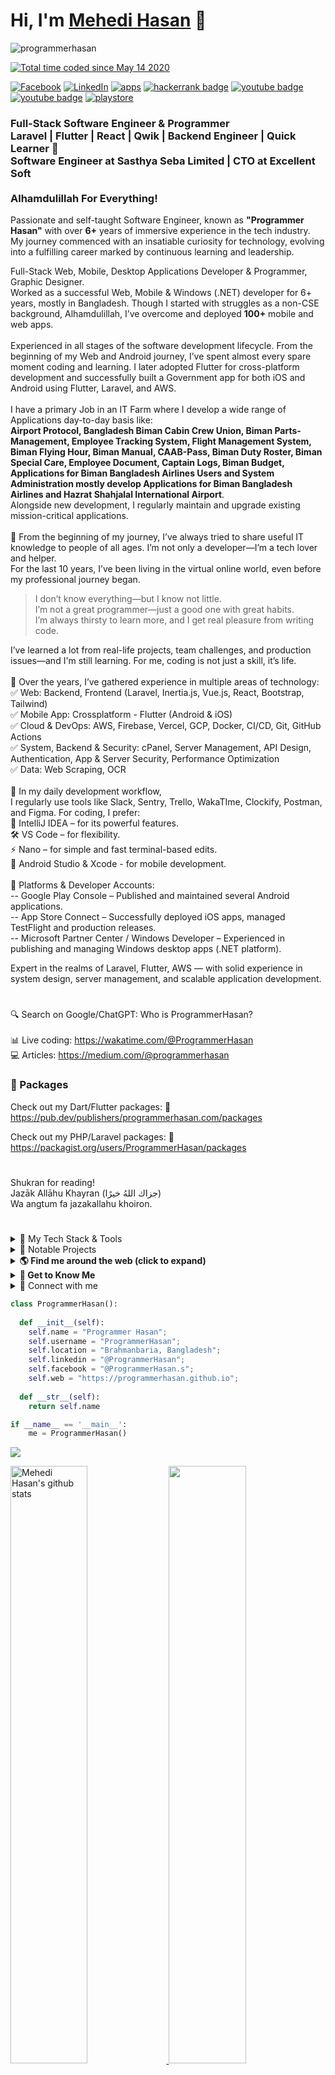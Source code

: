 
# Hi, I'm [Mehedi Hasan](https://programmerhasan.github.io) 👋

<p align="left"> <img src="https://komarev.com/ghpvc/?username=programmerhasan&label=Views&color=blue&style=plastic" alt="programmerhasan" /> </p>
<p><a href="https://wakatime.com/@f7bb0bd1-c231-4bbe-8571-83461b75f11e"><img src="https://wakatime.com/badge/user/f7bb0bd1-c231-4bbe-8571-83461b75f11e.svg" alt="Total time coded since May 14 2020" /></a></p>

[![Facebook](https://img.shields.io/badge/Facebook-%231877F2.svg?logo=Facebook&logoColor=white)](https://www.facebook.com/ProgrammerHasan.s)
[![LinkedIn](https://custom-icon-badges.demolab.com/badge/LinkedIn-0A66C2?logo=linkedin-white&logoColor=fff)](https://www.linkedin.com/in/programmerhasan)
[![apps](https://img.shields.io/badge/Apps-30302f?style=flat&logo=appveyor)](https://apps.programmerhasan.com/)
[![hackerrank badge](https://img.shields.io/badge/@ProgrammerHasan-30302f?style=flat&logo=hackerrank)](https://www.hackerrank.com/ProgrammerHasan)
[![youtube badge](https://img.shields.io/badge/MsITXpress-30302f?style=flat&logo=youtube)](https://youtube.com/msitxpress)
[![youtube badge](https://img.shields.io/badge/ProgrammerHasan-30302f?style=flat&logo=youtube)](https://youtube.com/programmerhasan)
[![playstore](https://img.shields.io/badge/ProgrammerHasan-30302f?style=flat&logo=googleplay)](https://play.google.com/store/apps/details?id=com.programmerhasan.app)

<h3>
    Full-Stack Software Engineer & Programmer
    <br>
    Laravel | Flutter | React | Qwik | Backend Engineer | Quick Learner 🚀
    <br>
    Software Engineer at Sasthya Seba Limited | CTO at Excellent Soft
    <br><br>Alhamdulillah For Everything!
</h3>
<p>
Passionate and self-taught Software Engineer, known as <strong>"Programmer Hasan"</strong> with over <strong>6+</strong> years of immersive experience in the tech industry. My journey commenced with an insatiable curiosity for technology, evolving into a fulfilling career marked by continuous learning and leadership.

Full-Stack Web, Mobile, Desktop Applications Developer & Programmer, Graphic Designer.
<br>
Worked as a successful Web, Mobile & Windows (.NET) developer for 6+ years, mostly in Bangladesh. Though I started with struggles as a non-CSE background, Alhamdulillah, I’ve overcome and deployed <strong>100+</strong> mobile and web apps.
<br>
<br>
Experienced in all stages of the software development lifecycle. From the beginning of my Web and Android journey, I’ve spent almost every spare moment coding and learning. I later adopted Flutter for cross-platform development and successfully built a Government app for both iOS and Android using Flutter, Laravel, and AWS.
<br>
<br>
I have a primary Job in an IT Farm where I develop a wide range of Applications day-to-day basis like:
<br>
<strong>Airport Protocol, Bangladesh Biman Cabin Crew Union, Biman Parts-Management, Employee Tracking System, Flight Management System, Biman Flying Hour, Biman Manual, CAAB-Pass, Biman Duty Roster, Biman Special Care, Employee Document, Captain Logs, Biman Budget, Applications for Biman Bangladesh Airlines Users and System Administration mostly develop Applications for Biman Bangladesh Airlines and Hazrat Shahjalal International Airport</strong>.
<br>
Alongside new development, I regularly maintain and upgrade existing mission-critical applications.
<br>
<br>
🌱 From the beginning of my journey, I’ve always tried to share useful IT knowledge to people of all ages. I’m not only a developer—I’m a tech lover and helper.
<br>
For the last 10 years, I’ve been living in the virtual online world, even before my professional journey began.
<br>
<blockquote >
I don’t know everything—but I know not little. <br>
I’m not a great programmer—just a good one with great habits. <br>
I’m always thirsty to learn more, and I get real pleasure from writing code. <br>
</blockquote>

<p>    
I’ve learned a lot from real-life projects, team challenges, and production issues—and I'm still learning. For me, coding is not just a skill, it’s life.
<br>
<br>
🔧 Over the years, I’ve gathered experience in multiple areas of technology:
<br>
✅ Web: Backend, Frontend (Laravel, Inertia.js, Vue.js, React, Bootstrap, Tailwind) <br>
✅ Mobile App: Crossplatform - Flutter (Android & iOS) <br>
✅ Cloud & DevOps: AWS, Firebase, Vercel, GCP, Docker, CI/CD, Git, GitHub Actions <br>
✅ System, Backend & Security: cPanel, Server Management, API Design, Authentication, App & Server Security, Performance Optimization <br>
✅ Data: Web Scraping, OCR <br>
<br>
🧰 In my daily development workflow, <br>
I regularly use tools like Slack, Sentry, Trello, WakaTIme, Clockify, Postman, and Figma.
For coding, I prefer:
<br>
🧠 IntelliJ IDEA – for its powerful features. <br>
🛠️ VS Code – for flexibility. <br>
⚡ Nano – for simple and fast terminal-based edits. <br>
📱 Android Studio & Xcode - for mobile development.<br>
<br>
🧩 Platforms & Developer Accounts:<br>
-- Google Play Console – Published and maintained several Android applications.<br>
-- App Store Connect – Successfully deployed iOS apps, managed TestFlight and production releases.<br>
-- Microsoft Partner Center / Windows Developer – Experienced in publishing and managing Windows desktop apps (.NET platform).<br>

Expert in the realms of Laravel, Flutter, AWS — with solid experience in system design, server management, and scalable application development.
#  

🔍 Search on Google/ChatGPT: Who is ProgrammerHasan?
<br><br>
📊 Live coding: https://wakatime.com/@ProgrammerHasan<br>
💻 Articles: https://medium.com/@programmerhasan<br>
### 🚀 Packages

Check out my Dart/Flutter packages:
🚀 https://pub.dev/publishers/programmerhasan.com/packages
<br>

Check out my PHP/Laravel packages:
🚀 https://packagist.org/users/ProgrammerHasan/packages
<br>

#  

Shukran for reading!<br>
Jazāk Allāhu Khayran (جزاك اللهُ خيرًا)<br>
Wa angtum fa jazakallahu khoiron.
</p>

#  
<details>
<summary>🧰 My Tech Stack & Tools</summary>

#### 💻 Programming & Frameworks  
![Laravel](https://img.shields.io/badge/-Laravel-000?&logo=laravel&logoColor=F05340)  
![Flutter](https://img.shields.io/badge/-Flutter-000?&logo=flutter&logoColor=02569B)  
![React](https://img.shields.io/badge/-React-000?&logo=react&logoColor=61DAFB)  
![Vue.js](https://img.shields.io/badge/-Vue.js-000?&logo=vue.js&logoColor=4FC08D)  
![Inertia.js](https://img.shields.io/badge/-Inertia.js-000?&logo=inertia&logoColor=white)  
![Tailwind CSS](https://img.shields.io/badge/-Tailwind_CSS-000?&logo=tailwind-css&logoColor=38B2AC)  
![Bootstrap](https://img.shields.io/badge/-Bootstrap-000?&logo=bootstrap&logoColor=563D7C)  

#### ☁️ Cloud & Hosting  
![AWS](https://img.shields.io/badge/-AWS-000?&logo=amazon-aws&logoColor=FF9900)  
![Firebase](https://img.shields.io/badge/-Firebase-000?&logo=firebase&logoColor=FFCA28)  
![Vercel](https://img.shields.io/badge/-Vercel-000?&logo=vercel&logoColor=white)  

#### 🧠 IDEs & Editors  
![IntelliJ IDEA](https://img.shields.io/badge/-IntelliJ_IDEA-000?&logo=intellij-idea&logoColor=white)  
![VS Code](https://img.shields.io/badge/-VSCode-000?&logo=visual-studio-code&logoColor=007ACC)  
![Nano](https://img.shields.io/badge/-Nano-000?&logo=gnu&logoColor=4EAA25)  
![Android Studio](https://img.shields.io/badge/-Android_Studio-000?&logo=android-studio&logoColor=3DDC84)  
![Xcode](https://img.shields.io/badge/-Xcode-000?&logo=xcode&logoColor=1575F9)  

#### 🔧 DevOps & Versioning  
![Git](https://img.shields.io/badge/-Git-000?&logo=git&logoColor=F05032)  
![GitHub](https://img.shields.io/badge/-GitHub-000?&logo=github&logoColor=white)  
![Docker](https://img.shields.io/badge/-Docker-000?&logo=docker&logoColor=2496ED)  

#### 📦 Package Managers  
![NPM](https://img.shields.io/badge/-NPM-222?&logo=npm&logoColor=CB3837)  
![Yarn](https://img.shields.io/badge/-Yarn-222?&logo=yarn&logoColor=2C8EBB)  
![Composer](https://img.shields.io/badge/-Composer-222?&logo=composer&logoColor=885630)  
![Pub](https://img.shields.io/badge/-Pub-222?&logo=dart&logoColor=0175C2)  

#### 👨‍💻 Programming Languages  
![PHP](https://img.shields.io/badge/-PHP-1a1a1a?&logo=php&logoColor=8892BF)  
![JavaScript](https://img.shields.io/badge/-JavaScript-1a1a1a?&logo=javascript&logoColor=F7DF1E)  
![Dart](https://img.shields.io/badge/-Dart-1a1a1a?&logo=dart&logoColor=0175C2)  
![TypeScript](https://img.shields.io/badge/-TypeScript-1a1a1a?&logo=typescript&logoColor=3178C6)  
![HTML5](https://img.shields.io/badge/-HTML5-1a1a1a?&logo=html5&logoColor=E34F26)  
![CSS3](https://img.shields.io/badge/-CSS3-1a1a1a?&logo=css3&logoColor=1572B6)  

#### 🤖 Artificial Intelligence  
![OpenAI](https://img.shields.io/badge/-OpenAI-343541?&logo=openai&logoColor=white)  
![ChatGPT](https://img.shields.io/badge/-ChatGPT-343541?&logo=openai&logoColor=10A37F)  
![Google AI](https://img.shields.io/badge/-Google_AI-343541?&logo=google&logoColor=4285F4)  

#### 💽 Operating Systems  
![Windows](https://img.shields.io/badge/-Windows-0078D6?&logo=windows&logoColor=white)  
![macOS](https://img.shields.io/badge/-macOS-000000?&logo=apple&logoColor=white)  
![Ubuntu](https://img.shields.io/badge/-Ubuntu-E95420?&logo=ubuntu&logoColor=white)  

#### 🧩 Design & Productivity  
![Photoshop](https://img.shields.io/badge/-Photoshop-000?&logo=adobephotoshop&logoColor=31A8FF)  
![Figma](https://img.shields.io/badge/-Figma-000?&logo=figma&logoColor=F24E1E)  
![Slack](https://img.shields.io/badge/-Slack-000?&logo=slack&logoColor=4A154B)  
![Trello](https://img.shields.io/badge/-Trello-000?&logo=trello&logoColor=0052CC)  

#### 🔐 Security  
![Security](https://img.shields.io/badge/-Security-000?&logo=protonmail&logoColor=E53935)  

#### 📦 Platforms  
![Google Play](https://img.shields.io/badge/-Google_Play_Console-000?&logo=google-play&logoColor=3DDC84)  
![Apple Developer](https://img.shields.io/badge/-Apple_Developer-000?&logo=apple&logoColor=white)  
![Windows Developer](https://img.shields.io/badge/-Windows_Dev-000?&logo=windows&logoColor=0078D6)  

#### ⏱️ Time Tracking  
![Clockify](https://img.shields.io/badge/-Clockify-3772FF?style=for-the-badge&logo=clockify&logoColor=white)  
![WakaTime](https://img.shields.io/badge/-WakaTime-0E76FD?style=for-the-badge&logo=wakatime&logoColor=white)  

</details>

<details>
<summary>🚀 Notable Projects</summary>

Here are some of the notable applications and systems I’ve worked on:

- Biman Sale Promotion  
- Biman Special Care  
- BBCCU (Biman Bangladesh Cabin Crew Union)  
- Captain Logs  
- Biman Parts Management  
- Biman Duty Roster  
- Uttara-Square  
- Biman Budget Management  
- Islamic Apps - Engineer Moinul Hossain  
- Islamic Apps - MsITXpress  
- SasthyaSeba.Com  
- Biman CAAB - Pass  
- AlQuranBangladesh.Com  
- 27Hours Learning Quran  
- Probashi Bangali  
- AGQ  
- Biman Employee  
- Airport Protocol  
- Biman Manual  
- Biman Flying Hour  
- AlQuranBd.Org  
- CAAB-Pass  
- Biman Duty Roster  

...and many more.

</details>

<details>
#<summary><strong>🌎 Find me around the web (click to expand)</strong></summary>

<br>

- 🔍 Search on Google / ChatGPT: **Who is ProgrammerHasan** OR **ProgrammerHasan**  
- 🧑‍💻 [Live coding on WakaTime](https://wakatime.com/@ProgrammerHasan)  
- 🌐 [ProgrammerHasan.com](https://programmerhasan.com)  
- 🚀 [g.dev/ProgrammerHasan](https://g.dev/ProgrammerHasan)  
- 📱 [Programmer Hasan App on Google Play](https://play.google.com/store/apps/details?id=com.programmerhasan.app)

</details>


<details>
<summary><strong>🚀 Get to Know Me</strong></summary>

Here are some ideas to get you started:

- 🔭 I’m currently working on [Sasthya Seba Limited](http://sasthyaseba.com), [Excellent-Soft](https://excellent-soft.net/)
- 🌱 I’m currently learning Java, Python, Node.js
- 👯 I’m looking to collaborate on [YouTube](https://youtube.com/msitxpress)
- 🤔 I’m looking for help with ...
- 💬 Ask me about Django, Laravel, Node.js, Flutter, Cyber Security or any tech-related stuff
- 📫 How to reach me: [Twitter - @mehedihasan_04](https://twitter.com/mehedihasan_04), [YouTube - @msitxpress](https://youtube.com/msitxpress)
- 😄 Pronouns: He/His
- ⚡ Fun fact: ...

</details>

<details>
  <summary>🔗 Connect with me</summary>

  <p>
    <a href="https://codepen.io/programmerhasan" target="_blank" rel="noopener">
      <img src="https://img.shields.io/badge/Codepen-000000?style=flat-square&logo=codepen&logoColor=white" alt="Codepen" height="20" />
    </a>
    <a href="https://dev.to/programmerhasan" target="_blank" rel="noopener">
      <img src="https://img.shields.io/badge/DEV-0A0A0A?style=flat-square&logo=dev-dot-to&logoColor=white" alt="DEV" height="20" />
    </a>
    <a href="https://twitter.com/mehedihasan_04" target="_blank" rel="noopener">
      <img src="https://img.shields.io/badge/Twitter-1DA1F2?style=flat-square&logo=twitter&logoColor=white" alt="Twitter" height="20" />
    </a>
    <a href="https://linkedin.com/in/programmerhasan" target="_blank" rel="noopener">
      <img src="https://img.shields.io/badge/LinkedIn-0077B5?style=flat-square&logo=linkedin&logoColor=white" alt="LinkedIn" height="20" />
    </a>
    <a href="https://stackoverflow.com/users/programmerhasan" target="_blank" rel="noopener">
      <img src="https://img.shields.io/badge/StackOverflow-FE7A16?style=flat-square&logo=stackoverflow&logoColor=white" alt="Stack Overflow" height="20" />
    </a>
    <a href="https://fb.com/programmerhasan.s" target="_blank" rel="noopener">
      <img src="https://img.shields.io/badge/Facebook-1877F2?style=flat-square&logo=facebook&logoColor=white" alt="Facebook" height="20" />
    </a>
    <a href="https://instagram.com/programmerhasan" target="_blank" rel="noopener">
      <img src="https://img.shields.io/badge/Instagram-E4405F?style=flat-square&logo=instagram&logoColor=white" alt="Instagram" height="20" />
    </a>
    <a href="https://dribbble.com/programmerhasan" target="_blank" rel="noopener">
      <img src="https://img.shields.io/badge/Dribbble-EA4C89?style=flat-square&logo=dribbble&logoColor=white" alt="Dribbble" height="20" />
    </a>
    <a href="https://medium.com/@programmerhasan" target="_blank" rel="noopener">
      <img src="https://img.shields.io/badge/Medium-000000?style=flat-square&logo=medium&logoColor=white" alt="Medium" height="20" />
    </a>
    <a href="https://www.youtube.com/c/programmerhasan" target="_blank" rel="noopener">
      <img src="https://img.shields.io/badge/YouTube-FF0000?style=flat-square&logo=youtube&logoColor=white" alt="YouTube" height="20" />
    </a>
    <a href="https://www.hackerrank.com/programmerhasan" target="_blank" rel="noopener">
      <img src="https://img.shields.io/badge/HackerRank-2EC866?style=flat-square&logo=hackerrank&logoColor=white" alt="HackerRank" height="20" />
    </a>
    <a href="https://codeforces.com/profile/programmerhasan" target="_blank" rel="noopener">
      <img src="https://img.shields.io/badge/Codeforces-1F8ACB?style=flat-square&logo=codeforces&logoColor=white" alt="Codeforces" height="20" />
    </a>
    <a href="https://www.hackerearth.com/programmerhasan" target="_blank" rel="noopener">
      <img src="https://img.shields.io/badge/HackerEarth-2CA02C?style=flat-square&logo=hackerearth&logoColor=white" alt="HackerEarth" height="20" />
    </a>
    <a href="/programmerhasan" target="_blank" rel="noopener">
      <img src="https://img.shields.io/badge/RSS-FE6600?style=flat-square&logo=rss&logoColor=white" alt="RSS" height="20" />
    </a>
  </p>
</details>

```python
class ProgrammerHasan():
    
  def __init__(self):
    self.name = "Programmer Hasan";
    self.username = "ProgrammerHasan";
    self.location = "Brahmanbaria, Bangladesh";
    self.linkedin = "@ProgrammerHasan";
    self.facebook = "@ProgrammerHasan.s";
    self.web = "https://programmerhasan.github.io";
  
  def __str__(self):
    return self.name

if __name__ == '__main__':
    me = ProgrammerHasan()
```


<a href="https://github.com/programmerhasan">
  <img align="center" src="https://github-readme-stats.vercel.app/api/top-langs/?username=programmerhasan&theme=dark&hide_langs_below=1&bg_color=282a36" />
</a>
<p></p>

<p align="left">
  <a href="https://programmerhasan.com/">
  <img width="49.5%" src="https://github-readme-stats.vercel.app/api?username=programmerhasan&show_icons=true&theme=dracula&hide_border=true" alt="Mehedi Hasan's github stats" />
    <img width="49.5%" src="https://github-readme-streak-stats.herokuapp.com/?user=programmerhasan&theme=dracula&hide_border=true" />
  </a>
</p>

<p></p>

[![Programmer Hasan' Activity Graph](https://activity-graph.herokuapp.com/graph?username=ProgrammerHasan&custom_title=ProgrammerHasan's%20Contribution%20Graph&theme=gruvbox&bg_color=282a36&hide_border=true&line=d1a01f&point=c58545)](https://programmerhasan.com)
<p></p>
<p align="left"> <a href="https://github.com/ryo-ma/github-profile-trophy"><img src="https://github-profile-trophy.vercel.app/?username=programmerhasan&show_icons=true&theme=dracula" alt="programmerhasan" /></a> </p>


